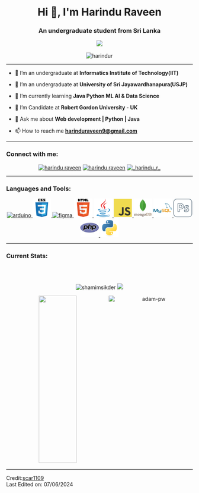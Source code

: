 <h1 align="center">Hi 👋, I'm Harindu Raveen</h1>
<h3 align="center">An undergraduate student from Sri Lanka</h3>

<p align="center">
  <img src="https://github.com/thompsonemerson/thompsonemerson/raw/master/cover-thompson.png" />
</p>

<p align="center"> <img src="https://komarev.com/ghpvc/?username=harindur&label=Profile%20views&color=0e75b6&style=flat" alt="harindur" /> </p>

---

- 🔭 I’m an undergraduate at **Informatics Institute of Technology(IIT)**

- 🔭 I’m an undergraduate at **University of Sri Jayawardhanapura(USJP)**

- 🌱 I’m currently learning **Java Python ML AI & Data Science**

- 👯 I’m Candidate at **Robert Gordon University - UK**

- 💬 Ask me about **Web development | Python | Java**

- 📫 How to reach me **harinduraveen9@gmail.com**

---

<h3 align="left">Connect with me:</h3>
<p align="center">
<a href="https://linkedin.com/in/harindu-raveen-44118125a" target="blank"><img align="center" src="https://raw.githubusercontent.com/rahuldkjain/github-profile-readme-generator/master/src/images/icons/Social/linked-in-alt.svg" alt="harindu raveen" height="40" width="50" /></a>
<a href="https://fb.com/harindu.raveen/" target="blank"><img align="center" src="https://raw.githubusercontent.com/rahuldkjain/github-profile-readme-generator/master/src/images/icons/Social/facebook.svg" alt="harindu raveen" height="40" width="50" /></a>
<a href="https://instagram.com/_harindu_r_/" target="blank"><img align="center" src="https://raw.githubusercontent.com/rahuldkjain/github-profile-readme-generator/master/src/images/icons/Social/instagram.svg" alt="_harindu_r_" height="40" width="50" /></a>
</p>

---

<h3 align="left">Languages and Tools:</h3>
<p align="center">  
<a href="https://www.arduino.cc/" target="_blank" rel="noreferrer"> <img src="https://cdn.worldvectorlogo.com/logos/arduino-1.svg" alt="arduino" height="50" width="50"/> </a> 
<a href="https://www.w3schools.com/css/" target="_blank" rel="noreferrer"> <img src="https://raw.githubusercontent.com/devicons/devicon/master/icons/css3/css3-original-wordmark.svg" alt="css3" width="50" height="50"/> </a>
<a href="https://www.figma.com/" target="_blank" rel="noreferrer"> <img src="https://www.vectorlogo.zone/logos/figma/figma-icon.svg" alt="figma" width="50" height="50"/> </a> 
<a href="https://www.w3.org/html/" target="_blank" rel="noreferrer"> <img src="https://raw.githubusercontent.com/devicons/devicon/master/icons/html5/html5-original-wordmark.svg" alt="html5" width="50" height="50"/> </a> <a href="https://www.java.com" target="_blank" rel="noreferrer"> <img src="https://raw.githubusercontent.com/devicons/devicon/master/icons/java/java-original.svg" alt="java" width="50" height="50"/> </a> 
<a href="https://developer.mozilla.org/en-US/docs/Web/JavaScript" target="_blank" rel="noreferrer"> <img src="https://raw.githubusercontent.com/devicons/devicon/master/icons/javascript/javascript-original.svg" alt="javascript" width="50" height="50"/> </a> 
<a href="https://www.mongodb.com/" target="_blank" rel="noreferrer"> <img src="https://raw.githubusercontent.com/devicons/devicon/master/icons/mongodb/mongodb-original-wordmark.svg" alt="mongodb" width="50" height="50"/> </a> 
<a href="https://www.mysql.com/" target="_blank" rel="noreferrer"> <img src="https://raw.githubusercontent.com/devicons/devicon/master/icons/mysql/mysql-original-wordmark.svg" alt="mysql" width="50" height="50"/> </a> 
<a href="https://www.photoshop.com/en" target="_blank" rel="noreferrer"> <img src="https://raw.githubusercontent.com/devicons/devicon/master/icons/photoshop/photoshop-line.svg" alt="photoshop" width="50" height="50"/> </a> 
<a href="https://www.php.net" target="_blank" rel="noreferrer"> <img src="https://raw.githubusercontent.com/devicons/devicon/master/icons/php/php-original.svg" alt="php" width="50" height="50"/> </a> 
<a href="https://www.python.org" target="_blank" rel="noreferrer"> <img src="https://raw.githubusercontent.com/devicons/devicon/master/icons/python/python-original.svg" alt="python" width="50" height="50"/> </a> 
</p>

---

<h3 align="left">Current Stats:</h3>
</br>
</div>
<br />
<p align="center"><img width="45%" src="https://github-readme-streak-stats.herokuapp.com/?user=harindur&theme=gotham&show_icons=true" alt="shamimsikder"/>

<img width="45%" src="https://github-readme-stats-ten-gilt.vercel.app/api?username=harindur&show_icons=true&theme=gotham"/>
</p>

<p align="center"><img  width="45%" height=450 src="https://github-readme-stats-ten-gilt.vercel.app/api/top-langs/?username=harindur&theme=gotham"/>
  <img width="45%" align="right" src="https://github.com/Adam-pw/Adam-pw/blob/main/animation_500_kxa883sd.gif" alt="adam-pw" />
</p>

---

Credit:[scar1109](https://github.com/Scar1109/) <br>
Last Edited on: 07/06/2024


